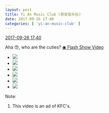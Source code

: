 ```yaml
---
layout: post
title: Yi An Music Club (易安音乐社)
date: 2017-09-26 17:40
categories: [ 'yi-an-music-club' ]
---
```


<div class="weibo-info">
  <a href="http://weibo.com/6094546964/FnCcVnW7j">2017-09-26 17:40</a>
</div>

Aha :kissing_smiling_eyes:, who are the cuties? [◉ Flash Show Video](http://www.miaopai.com/show/41MSc-NPjgRa02bQZ-iQrmlBNqHSshwYMNMPIA__.htm)

<!-- more -->

<ul class="weibo-pic-list-2">
  <li class="weibo-pic">
    <a href="http://wx4.sinaimg.cn/mw690/006Es64Agy1fjx3ku1sa6j31st2p8npg.jpg"><img src="http://wx4.sinaimg.cn/thumb150/006Es64Agy1fjx3ku1sa6j31st2p8npg.jpg" /></a>
  </li>
  <li class="weibo-pic">
    <a href="http://wx2.sinaimg.cn/mw690/006Es64Agy1fjx3jo2z00j31st2p8qv8.jpg"><img src="http://wx2.sinaimg.cn/thumb150/006Es64Agy1fjx3jo2z00j31st2p8qv8.jpg" /></a>
  </li>
  <li class="weibo-pic">
    <a href="http://wx3.sinaimg.cn/mw690/006Es64Agy1fjx3lbzi0sj31st2p8hdv.jpg"><img src="http://wx3.sinaimg.cn/thumb150/006Es64Agy1fjx3lbzi0sj31st2p8hdv.jpg" /></a>
  </li>
  <li class="weibo-pic">
    <a href="http://wx4.sinaimg.cn/mw690/006Es64Agy1fjx3olwd4gj325l38d7wl.jpg"><img src="http://wx4.sinaimg.cn/thumb150/006Es64Agy1fjx3olwd4gj325l38d7wl.jpg" /></a>
  </li>
  <li class="weibo-pic">
    <a href="http://wx4.sinaimg.cn/mw690/006Es64Agy1fjx3ne41c1j31j82au4qq.jpg"><img src="http://wx4.sinaimg.cn/thumb150/006Es64Agy1fjx3ne41c1j31j82au4qq.jpg" /></a>
  </li>
  <li class="weibo-pic">
    <a href="http://wx3.sinaimg.cn/mw690/006Es64Agy1fjx3r6nd3dj31st2p81l0.jpg"><img src="http://wx3.sinaimg.cn/thumb150/006Es64Agy1fjx3r6nd3dj31st2p81l0.jpg" /></a>
  </li>
</ul>

Note:
1. This video is an ad of KFC's.
